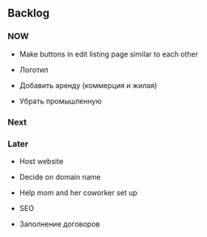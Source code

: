 ## Backlog


### NOW

- Make buttons in edit listing page similar to each other

- Логотип
- Добавить аренду (коммерция и жилая)
- Убрать промышленную

### Next

### Later

- Host website
- Decide on domain name
- Help mom and her coworker set up
- SEO

- Заполнение договоров